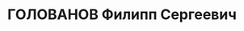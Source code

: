 ---
title: ГОЛОВАНОВ Филипп Сергеевич
description: 'Род. в 1901. Проживал: г. Орск. И.о. зав. транспортом крекингзавод

  Приговор: ВК ВС СССР, 04.02.1938 – ВМН.

  Реабилитирован апрель 1957'
---